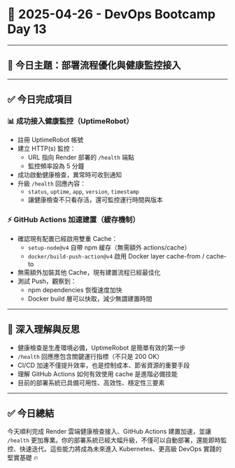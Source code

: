 # 📘 2025-04-26 - DevOps Bootcamp Day 13

---

## 🎯 今日主題：部署流程優化與健康監控接入

---

## ✅ 今日完成項目

### 📊 成功接入健康監控（UptimeRobot）

- 註冊 UptimeRobot 帳號
- 建立 HTTP(s) 監控：
  - URL 指向 Render 部署的 `/health` 端點
  - 監控頻率設為 5 分鐘
- 成功啟動健康檢查，異常時可收到通知
- 升級 `/health` 回應內容：
  - `status`, `uptime`, `app`, `version`, `timestamp`
  - 讓健康檢查不只看存活，還可監控運行時間與版本

### ⚡ GitHub Actions 加速建置（緩存機制）

- 確認現有配置已經啟用雙重 Cache：
  - `setup-node@v4` 自帶 npm 緩存（無需額外 actions/cache）
  - `docker/build-push-action@v4` 啟用 Docker layer cache-from / cache-to
- 無需額外加裝其他 Cache，現有建置流程已經最佳化
- 測試 Push，觀察到：
  - npm dependencies 恢復速度加快
  - Docker build 層可以快取，減少無謂建置時間

---

## 🧠 深入理解與反思

- 健康檢查是生產環境必備，UptimeRobot 是簡單有效的第一步
- `/health` 回應應包含關鍵運行指標（不只是 200 OK）
- CI/CD 加速不僅提升效率，也是控制成本、節省資源的重要手段
- 理解 GitHub Actions 如何有效使用 cache 是進階必備技能
- 目前的部署系統已具備可用性、高效性、穩定性三要素

---

## ✅ 今日總結

今天順利完成 Render 雲端健康檢查接入、GitHub Actions 建置加速，並讓 `/health` 更加專業。你的部署系統已經大幅升級，不僅可以自動部署，還能即時監控、快速迭代。這些能力將成為未來進入 Kubernetes、更高級 DevOps 實踐的堅實基礎 🔥

